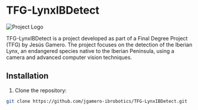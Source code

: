 # TFG-LynxIBDetect

![Project Logo](/path/to/logo.png)

TFG-LynxIBDetect is a project developed as part of a Final Degree Project (TFG) by Jesús Gamero. The project focuses on the detection of the Iberian Lynx, an endangered species native to the Iberian Peninsula, using a camera and advanced computer vision techniques.

## Installation

1. Clone the repository:

```bash
git clone https://github.com/jgamero-ibrobotics/TFG-LynxIBDetect.git 
```





